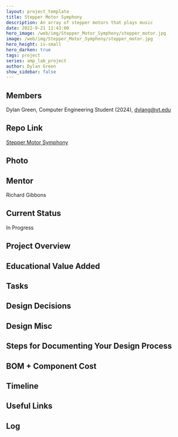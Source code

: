 ```yaml
---
layout: project_template
title: Stepper Motor Symphony
description: An array of stepper motors that plays music
date: 2022-9-21 11:43:00
hero_image: /web/img/Stepper_Motor_Symphony/stepper_motor.jpg
image: /web/img/Stepper_Motor_Symphony/stepper_motor.jpg
hero_height: is-small
hero_darken: true
tags: project
series: amp_lab_project
author: Dylan Green
show_sidebar: false
---
```


## Members
Dylan Green, Computer Engineering Student (2024), dylang@vt.edu

## Repo Link
<a class="button is-link" href="https://github.com/Amp-Lab-at-VT/Stepper_Motor_Symphony" >Stepper Motor Symphony</a>

## Photo

## Mentor
Richard Gibbons

## Current Status
In Progress

## Project Overview

## Educational Value Added

## Tasks

## Design Decisions

## Design Misc

## Steps for Documenting Your Design Process

## BOM + Component Cost

## Timeline

## Useful Links

## Log
